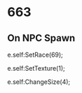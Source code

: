 # 663







## On NPC Spawn

e.self:SetRace(69);

e.self:SetTexture(1);

e.self:ChangeSize(4);





